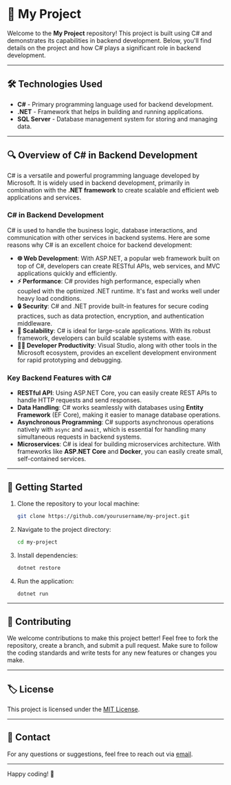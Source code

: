 # 📂 My Project

Welcome to the **My Project** repository! This project is built using C# and demonstrates its capabilities in backend development. Below, you'll find details on the project and how C# plays a significant role in backend development.

---

## 🛠️ Technologies Used

- **C#** - Primary programming language used for backend development.
- **.NET** - Framework that helps in building and running applications.
- **SQL Server** - Database management system for storing and managing data.

---

## 🔍 Overview of C# in Backend Development

C# is a versatile and powerful programming language developed by Microsoft. It is widely used in backend development, primarily in combination with the **.NET framework** to create scalable and efficient web applications and services. 

### C# in Backend Development

C# is used to handle the business logic, database interactions, and communication with other services in backend systems. Here are some reasons why C# is an excellent choice for backend development:

- **🌐 Web Development**: With ASP.NET, a popular web framework built on top of C#, developers can create RESTful APIs, web services, and MVC applications quickly and efficiently.
- **⚡ Performance**: C# provides high performance, especially when coupled with the optimized .NET runtime. It's fast and works well under heavy load conditions.
- **🔒 Security**: C# and .NET provide built-in features for secure coding practices, such as data protection, encryption, and authentication middleware.
- **🔄 Scalability**: C# is ideal for large-scale applications. With its robust framework, developers can build scalable systems with ease.
- **🧑‍💻 Developer Productivity**: Visual Studio, along with other tools in the Microsoft ecosystem, provides an excellent development environment for rapid prototyping and debugging.

### Key Backend Features with C#

- **RESTful API**: Using ASP.NET Core, you can easily create REST APIs to handle HTTP requests and send responses. 
- **Data Handling**: C# works seamlessly with databases using **Entity Framework** (EF Core), making it easier to manage database operations.
- **Asynchronous Programming**: C# supports asynchronous operations natively with `async` and `await`, which is essential for handling many simultaneous requests in backend systems.
- **Microservices**: C# is ideal for building microservices architecture. With frameworks like **ASP.NET Core** and **Docker**, you can easily create small, self-contained services.

---

## 🚀 Getting Started

1. Clone the repository to your local machine:
    ```bash
    git clone https://github.com/yourusername/my-project.git
    ```

2. Navigate to the project directory:
    ```bash
    cd my-project
    ```

3. Install dependencies:
    ```bash
    dotnet restore
    ```

4. Run the application:
    ```bash
    dotnet run
    ```

---

## 📝 Contributing

We welcome contributions to make this project better! Feel free to fork the repository, create a branch, and submit a pull request. Make sure to follow the coding standards and write tests for any new features or changes you make.

---

## 🏷️ License

This project is licensed under the [MIT License](LICENSE).

---

## 📧 Contact

For any questions or suggestions, feel free to reach out via [email](mailto:youremail@example.com).

---

Happy coding! 🎉
